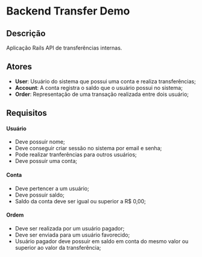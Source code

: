 # Backend Transfer Demo

## Descrição

Aplicação Rails API de transferências internas.

## Atores

- **User**: Usuário do sistema que possui uma conta e realiza transferências;  
- **Account**: A conta registra o saldo que o usuário possui no sistema;
- **Order**: Representação de uma transação realizada entre dois usuário;

## Requisitos

#### Usuário
 - Deve possuir nome;
 - Deve conseguir criar sessão no sistema por email e senha;
 - Pode realizar tranferências para outros usuários;
 - Deve possuir uma conta;

#### Conta
 - Deve pertencer a um usuário;
 - Deve possuir saldo;
 - Saldo da conta deve ser igual ou superior a R$ 0,00;

#### Ordem
 - Deve ser realizada por um usuário pagador;
 - Deve ser enviada para um usuário favorecido;
 - Usuário pagador deve possuir em saldo em conta do mesmo valor ou superior ao valor da transferência;
